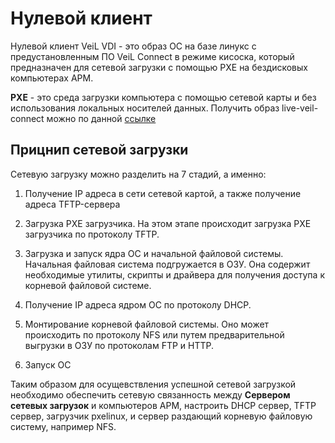 # Нулевой клиент

Нулевой клиент VeiL VDI - это образ ОС на базе линукс с предустановленным ПО VeiL Connect в режиме кисоска, который предназначен для сетевой загрузки с помощью PXE на бездисковых компьютерах АРМ.

**PXE** - это среда загрузки компьютера с помощью сетевой карты и без использования локальных носителей данных. Получить образ live-veil-connect можно по данной [ссылке](https://veil-update.mashtab.org/veil-connect/live-veil-connect/live-veil-connect-latest.iso)

## Прицнип сетевой загрузки

Сетевую загрузку можно разделить на 7 стадий, а именно:

1. Получение IP адреса в сети сетевой картой, а также получение адреса TFTP-сервера

2. Загрузка PXE загрузчика. На этом этапе происходит загрузка PXE загрузчика по протоколу TFTP.

3. Загрузка и запуск ядра ОС и начальной файловой системы. Начальная файловая система подгружается в ОЗУ. Она содержит необходимые утилиты, скрипты и драйвера для получения доступа к корневой файловой системе.

4. Получение IP адреса ядром ОС по протоколу DHCP.

5. Монтирование корневой файловой системы. Оно может происходить по протоколу NFS или путем предварительной выгрузки в ОЗУ по протоколам FTP и HTTP.

6. Запуск ОС

Таким образом для осущевствления успешной сетевой загрузкой необходимо обеспечить сетевую связанность между **Сервером сетевых загрузок** и компьютеров АРМ, настроить DHCP сервер, TFTP сервер, загрузчик pxelinux, и сервер раздающий корневую файловую систему, например NFS. 
